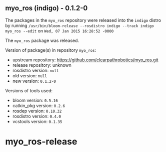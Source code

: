 ## myo_ros (indigo) - 0.1.2-0

The packages in the `myo_ros` repository were released into the `indigo` distro by running `/usr/bin/bloom-release --rosdistro indigo --track indigo myo_ros --edit` on `Wed, 07 Jan 2015 16:28:52 -0000`

The `myo_ros` package was released.

Version of package(s) in repository `myo_ros`:
- upstream repository: https://github.com/clearpathrobotics/myo_ros.git
- release repository: unknown
- rosdistro version: `null`
- old version: `null`
- new version: `0.1.2-0`

Versions of tools used:
- bloom version: `0.5.16`
- catkin_pkg version: `0.2.6`
- rosdep version: `0.10.32`
- rosdistro version: `0.4.0`
- vcstools version: `0.1.35`


# myo_ros-release
